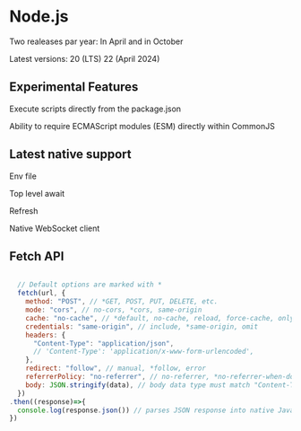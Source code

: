 # Node.js

Two realeases par year: In April and in October

Latest versions: 
20 (LTS)
22 (April 2024)


## Experimental Features

Execute scripts directly from the package.json

Ability to require ECMAScript modules (ESM) directly within CommonJS


## Latest native support

Env file

Top level await

Refresh

Native WebSocket client


## Fetch API

```javascript

  // Default options are marked with *
  fetch(url, {
    method: "POST", // *GET, POST, PUT, DELETE, etc.
    mode: "cors", // no-cors, *cors, same-origin
    cache: "no-cache", // *default, no-cache, reload, force-cache, only-if-cached
    credentials: "same-origin", // include, *same-origin, omit
    headers: {
      "Content-Type": "application/json",
      // 'Content-Type': 'application/x-www-form-urlencoded',
    },
    redirect: "follow", // manual, *follow, error
    referrerPolicy: "no-referrer", // no-referrer, *no-referrer-when-downgrade, origin, origin-when-cross-origin, same-origin, strict-origin, strict-origin-when-cross-origin, unsafe-url
    body: JSON.stringify(data), // body data type must match "Content-Type" header
  })
.then((response)=>{
  console.log(response.json()) // parses JSON response into native JavaScript objects
})

```
